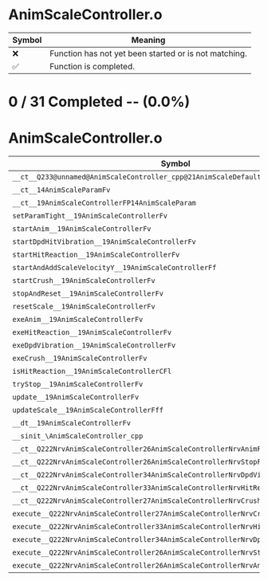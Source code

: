 # AnimScaleController.o
| Symbol | Meaning 
| ------------- | ------------- 
| :x: | Function has not yet been started or is not matching. 
| :white_check_mark: | Function is completed. 


# 0 / 31 Completed -- (0.0%)
# AnimScaleController.o
| Symbol | Decompiled? |
| ------------- | ------------- |
| `__ct__Q233@unnamed@AnimScaleController_cpp@21AnimScaleDefaultParamFv` | :x: |
| `__ct__14AnimScaleParamFv` | :x: |
| `__ct__19AnimScaleControllerFP14AnimScaleParam` | :x: |
| `setParamTight__19AnimScaleControllerFv` | :x: |
| `startAnim__19AnimScaleControllerFv` | :x: |
| `startDpdHitVibration__19AnimScaleControllerFv` | :x: |
| `startHitReaction__19AnimScaleControllerFv` | :x: |
| `startAndAddScaleVelocityY__19AnimScaleControllerFf` | :x: |
| `startCrush__19AnimScaleControllerFv` | :x: |
| `stopAndReset__19AnimScaleControllerFv` | :x: |
| `resetScale__19AnimScaleControllerFv` | :x: |
| `exeAnim__19AnimScaleControllerFv` | :x: |
| `exeHitReaction__19AnimScaleControllerFv` | :x: |
| `exeDpdVibration__19AnimScaleControllerFv` | :x: |
| `exeCrush__19AnimScaleControllerFv` | :x: |
| `isHitReaction__19AnimScaleControllerCFl` | :x: |
| `tryStop__19AnimScaleControllerFv` | :x: |
| `update__19AnimScaleControllerFv` | :x: |
| `updateScale__19AnimScaleControllerFff` | :x: |
| `__dt__19AnimScaleControllerFv` | :x: |
| `__sinit_\AnimScaleController_cpp` | :x: |
| `__ct__Q222NrvAnimScaleController26AnimScaleControllerNrvAnimFv` | :x: |
| `__ct__Q222NrvAnimScaleController26AnimScaleControllerNrvStopFv` | :x: |
| `__ct__Q222NrvAnimScaleController34AnimScaleControllerNrvDpdVibrationFv` | :x: |
| `__ct__Q222NrvAnimScaleController33AnimScaleControllerNrvHitReactionFv` | :x: |
| `__ct__Q222NrvAnimScaleController27AnimScaleControllerNrvCrushFv` | :x: |
| `execute__Q222NrvAnimScaleController27AnimScaleControllerNrvCrushCFP5Spine` | :x: |
| `execute__Q222NrvAnimScaleController33AnimScaleControllerNrvHitReactionCFP5Spine` | :x: |
| `execute__Q222NrvAnimScaleController34AnimScaleControllerNrvDpdVibrationCFP5Spine` | :x: |
| `execute__Q222NrvAnimScaleController26AnimScaleControllerNrvStopCFP5Spine` | :x: |
| `execute__Q222NrvAnimScaleController26AnimScaleControllerNrvAnimCFP5Spine` | :x: |

